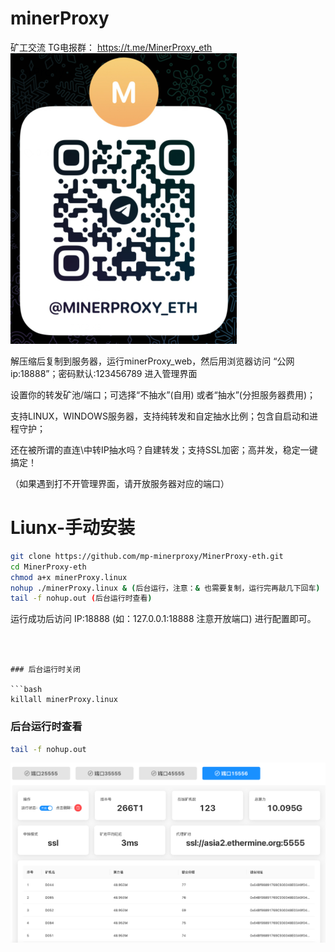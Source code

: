 # minerProxy
矿工交流 TG电报群： https://t.me/MinerProxy_eth
![img.png](img.png)



解压缩后复制到服务器，运行minerProxy_web，然后用浏览器访问 “公网ip:18888”；密码默认:123456789  进入管理界面 

设置你的转发矿池/端口；可选择“不抽水”(自用) 或者“抽水”(分担服务器费用)；

支持LINUX，WINDOWS服务器，支持纯转发和自定抽水比例；包含自启动和进程守护；

还在被所谓的直连\中转IP抽水吗？自建转发；支持SSL加密；高并发，稳定一键搞定！


（如果遇到打不开管理界面，请开放服务器对应的端口）




# Liunx-手动安装
```bash
git clone https://github.com/mp-minerproxy/MinerProxy-eth.git 
cd MinerProxy-eth
chmod a+x minerProxy.linux
nohup ./minerProxy.linux & (后台运行，注意：& 也需要复制，运行完再敲几下回车)
tail -f nohup.out (后台运行时查看)
```



运行成功后访问 IP:18888 (如：127.0.0.1:18888 注意开放端口) 进行配置即可。 
```



### 后台运行时关闭

```bash
killall minerProxy.linux
```
### 后台运行时查看
```bash
tail -f nohup.out
```
![img_4.png](img_4.png)
